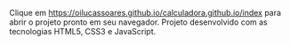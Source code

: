 Clique em https://oilucassoares.github.io/calculadora.github.io/index para abrir o projeto pronto em seu navegador.
Projeto desenvolvido com as tecnologias HTML5, CSS3 e JavaScript.
